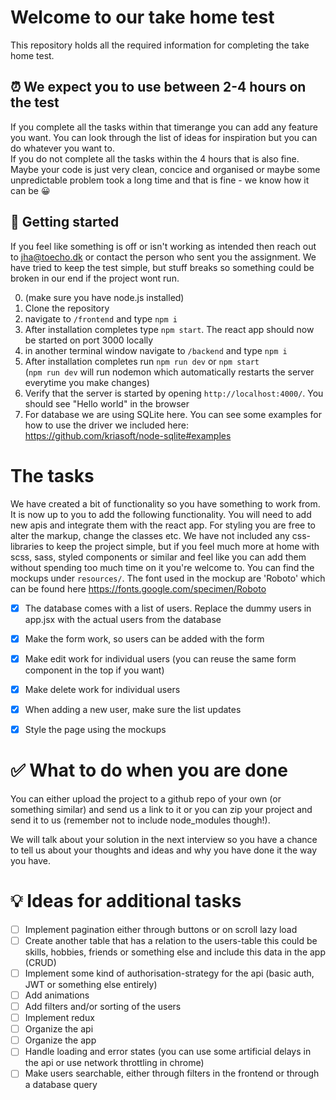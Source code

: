 # Welcome to our take home test

This repository holds all the required information for completing the take home test.

## ⏰ We expect you to use between 2-4 hours on the test

If you complete all the tasks within that timerange you can add any feature you want. You can look through the list of ideas for inspiration but you can do whatever you want to.  
If you do not complete all the tasks within the 4 hours that is also fine. Maybe your code is just very clean, concice and organised or maybe some unpredictable problem took a long time and that is fine - we know how it can be 😀

## 🛫 Getting started

If you feel like something is off or isn't working as intended then reach out to jha@toecho.dk or contact the person who sent you the assignment. We have tried to keep the test simple, but stuff breaks so something could be broken in our end if the project wont run.

0. (make sure you have node.js installed)
1. Clone the repository
2. navigate to `/frontend` and type `npm i`
3. After installation completes type `npm start`. The react app should now be started on port 3000 locally
4. in another terminal window navigate to `/backend` and type `npm i`
5. After installation completes run `npm run dev` or `npm start`  
   (`npm run dev` will run nodemon which automatically restarts the server everytime you make changes)
6. Verify that the server is started by opening `http://localhost:4000/`. You should see "Hello world" in the browser
7. For database we are using SQLite here. You can see some examples for how to use the driver we included here: https://github.com/kriasoft/node-sqlite#examples

# The tasks

We have created a bit of functionality so you have something to work from. It is now up to you to add the following functionality. You will need to add new apis and integrate them with the react app. For styling you are free to alter the markup, change the classes etc. We have not included any css-libraries to keep the project simple, but if you feel much more at home with scss, sass, styled components or similar and feel like you can add them without spending too much time on it you're welcome to. You can find the mockups under `resources/`. The font used in the mockup are 'Roboto' which can be found here https://fonts.google.com/specimen/Roboto

- [x] The database comes with a list of users. Replace the dummy users in app.jsx with the actual users from the database

- [x] Make the form work, so users can be added with the form

- [x] Make edit work for individual users (you can reuse the same form component in the top if you want)

- [x] Make delete work for individual users

- [x] When adding a new user, make sure the list updates

- [x] Style the page using the mockups

# ✅ What to do when you are done

You can either upload the project to a github repo of your own (or something similar) and send us a link to it or you can zip your project and send it to us (remember not to include node_modules though!).

We will talk about your solution in the next interview so you have a chance to tell us about your thoughts and ideas and why you have done it the way you have.

# 💡 Ideas for additional tasks

- [ ] Implement pagination either through buttons or on scroll lazy load
- [ ] Create another table that has a relation to the users-table this could be skills, hobbies, friends or something else and include this data in the app (CRUD)
- [ ] Implement some kind of authorisation-strategy for the api (basic auth, JWT or something else entirely)
- [ ] Add animations
- [ ] Add filters and/or sorting of the users
- [ ] Implement redux
- [ ] Organize the api
- [ ] Organize the app
- [ ] Handle loading and error states (you can use some artificial delays in the api or use network throttling in chrome)
- [ ] Make users searchable, either through filters in the frontend or through a database query
